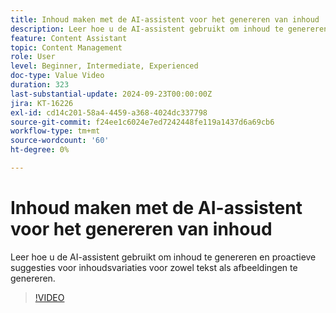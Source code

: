 ```yaml
---
title: Inhoud maken met de AI-assistent voor het genereren van inhoud
description: Leer hoe u de AI-assistent gebruikt om inhoud te genereren en proactieve suggesties voor inhoudsvariaties voor zowel tekst als afbeeldingen te genereren.
feature: Content Assistant
topic: Content Management
role: User
level: Beginner, Intermediate, Experienced
doc-type: Value Video
duration: 323
last-substantial-update: 2024-09-23T00:00:00Z
jira: KT-16226
exl-id: cd14c201-58a4-4459-a368-4024dc337798
source-git-commit: f24ee1c6024e7ed7242448fe119a1437d6a69cb6
workflow-type: tm+mt
source-wordcount: '60'
ht-degree: 0%

---
```


# Inhoud maken met de AI-assistent voor het genereren van inhoud

Leer hoe u de AI-assistent gebruikt om inhoud te genereren en proactieve suggesties voor inhoudsvariaties voor zowel tekst als afbeeldingen te genereren.

>[!VIDEO](https://video.tv.adobe.com/v/3434641/?learn=on&captions=dut)
